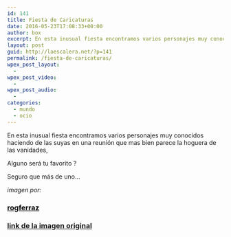 ```yaml
---
id: 141
title: Fiesta de Caricaturas
date: 2016-05-23T17:08:33+00:00
author: box
excerpt: En esta inusual fiesta encontramos varios personajes muy conocidos haciendo de las suyas ...
layout: post
guid: http://laescalera.net/?p=141
permalink: /fiesta-de-caricaturas/
wpex_post_layout:
  - 
wpex_post_video:
  - 
wpex_post_audio:
  - 
categories:
  - mundo
  - ocio
---
```

En esta inusual fiesta encontramos varios personajes muy conocidos haciendo de las suyas en una reunión que mas bien parece la hoguera de las vanidades,

Alguno será tu favorito ?

Seguro que más de uno&#8230;

_imagen por:_

### [<span style="color: #000000;">rogferraz</span>](http://rogferraz.deviantart.com/)

### [link de la imagen original](http://www.deviantart.com/art/Cartoons-Party-57937549)